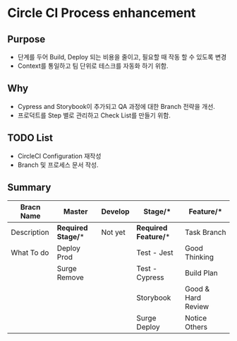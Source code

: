 # Circle CI Process enhancement

## Purpose

- 단계를 두어 Build, Deploy 되는 비용을 줄이고, 필요할 때 작동 할 수 있도록 변경
- Context를 통일하고 팀 단위로 테스크를 자동화 하기 위함.

## Why

- Cypress and Storybook이 추가되고 QA 과정에 대한 Branch 전략을 개선.
- 프로덕트를 Step 별로 관리하고 Check List를 만들기 위함.

## TODO List

- CircleCI Configuration 재작성
- Branch 및 프로세스 문서 작성.

## Summary

| Bracn Name     | Master               | Develop          | Stage/*                | Feature/*          |
| ---------------| ---------------      | ---------------  | -----------------      | -------------------|
| Description    | **Required Stage/*** | Not yet          | **Required Feature/*** | Task Branch        |
| What To do     | Deploy Prod          |                  | Test - Jest            | Good Thinking      |
|                | Surge Remove         |                  | Test - Cypress         | Build Plan         |
|                |                      |                  | Storybook              | Good & Hard Review |
|                |                      |                  | Surge Deploy           | Notice Others      | 